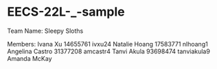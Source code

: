 # EECS-22L-_-sample
Team Name: Sleepy Sloths


Members: 
Ivana Xu 14655761 ivxu24
Natalie Hoang 17583771 nlhoang1
Angelina Castro 31377208 amcastr4
Tanvi Akula 93698474 tanviakula9
Amanda McKay

